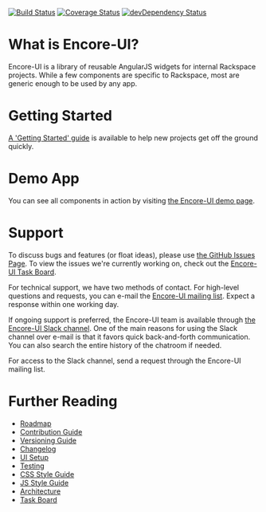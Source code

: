 [![Build Status](https://travis-ci.org/rackerlabs/encore-ui.png?branch=master)](https://travis-ci.org/rackerlabs/encore-ui) [![Coverage Status](https://coveralls.io/repos/rackerlabs/encore-ui/badge.png?branch=master)](https://coveralls.io/r/rackerlabs/encore-ui?branch=master) [![devDependency Status](https://david-dm.org/rackerlabs/encore-ui/dev-status.png)](https://david-dm.org/rackerlabs/encore-ui#info=devDependencies)

# What is Encore-UI?

Encore-UI is a library of reusable AngularJS widgets for internal Rackspace projects. While a few components are specific to Rackspace, most are generic enough to be used by any app.

# Getting Started

[A 'Getting Started' guide](./guides/getting-started.md) is available to help new projects get off the ground quickly.

# Demo App

You can see all components in action by visiting [the Encore-UI demo page](http://rackerlabs.github.io/encore-ui/).

# Support

To discuss bugs and features (or float ideas), please use [the GitHub Issues Page](https://github.com/rackerlabs/encore-ui/issues?state=open). To view the issues we're currently working on, check out the [Encore-UI Task Board](https://waffle.io/rackerlabs/encore-ui).

For technical support, we have two methods of contact. For high-level questions and requests, you can e-mail the [Encore-UI mailing list](encoreui@lists.rackspace.com). Expect a response within one working day.

If ongoing support is preferred, the Encore-UI team is available through [the Encore-UI Slack channel](https://rx-encore.slack.com/messages/framework/). One of the main reasons for using the Slack channel over e-mail is that it favors quick back-and-forth communication. You can also search the entire history of the chatroom if needed.

For access to the Slack channel, send a request through the Encore-UI mailing list.

# Further Reading

 - [Roadmap](./guides/roadmap.md)
 - [Contribution Guide](./CONTRIBUTING.md)
 - [Versioning Guide](./guides/versioning.md)
 - [Changelog](./CHANGELOG.md)
 - [UI Setup](./guides/ui-setup.md)
 - [Testing](./guides/testing.md)
 - [CSS Style Guide](./guides/css-styleguide.md)
 - [JS Style Guide](./guides/js-styleguide.md)
 - [Architecture](./guides/architecture.md)
 - [Task Board](https://waffle.io/rackerlabs/encore-ui)
